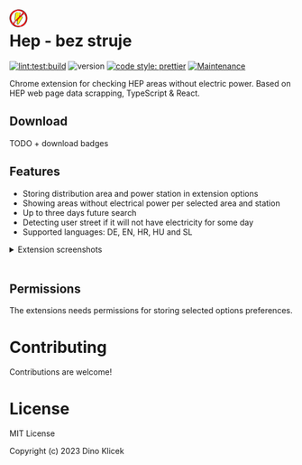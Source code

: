 <img align="left" width="32" height="32" src="https://github.com/dineeek/hep-bez-struje/blob/develop/assets/icons/icon.png" alt="Extension icon">

# Hep - bez struje

[![lint:test:build](https://github.com/dineeek/hep-bez-struje/actions/workflows/lint-test-build.yml/badge.svg?branch=develop)](https://github.com/dineeek/hep-bez-struje/actions/workflows/lint-test-build.yml)
![version](https://img.shields.io/github/v/release/hep-bez-struje/hep-bez-struje?label=version&sort=semver)
[![code style: prettier](https://img.shields.io/badge/code_style-prettier-ff69b4.svg?style=flat-square)](https://github.com/prettier/prettier)
[![Maintenance](https://img.shields.io/badge/Maintained%3F-yes-green.svg)](https://GitHub.com/Naereen/StrapDown.js/graphs/commit-activity)

Chrome extension for checking HEP areas without electric power. Based on HEP web
page data scrapping, TypeScript & React.

## Download

TODO + download badges

## Features

- Storing distribution area and power station in extension options
- Showing areas without electrical power per selected area and station
- Up to three days future search
- Detecting user street if it will not have electricity for some day
- Supported languages: DE, EN, HR, HU and SL

<details style="display: flex; flex-direction: column; row-gap: 20px; justify-content: center; cursor: pointer;">
  <summary>Extension screenshots</summary>
  <img src="https://github.com/dineeek/hep-bez-struje/blob/develop/assets/screenshots/en/0_loader.png" name="Loading notifications">
  <img src="https://github.com/dineeek/hep-bez-struje/blob/develop/assets/screenshots/en/1_no_preferences_selected.png" name="No preferences selected message">
  <img src="https://github.com/dineeek/hep-bez-struje/blob/develop/assets/screenshots/en/2_selected_prefrences.png" name="Selected required preferences">
  <img src="https://github.com/dineeek/hep-bez-struje/blob/develop/assets/screenshots/en/3_no_notifications.png" name="No notifications found">
  <img src="https://github.com/dineeek/hep-bez-struje/blob/develop/assets/screenshots/en/4_insert_all_preferences.png" name="All preferences are inserted">
  <img src="https://github.com/dineeek/hep-bez-struje/blob/develop/assets/screenshots/en/5_notifications.png" name="Notification and highlighted on with user street">
</details>

## Permissions

The extensions needs permissions for storing selected options preferences.

# Contributing

Contributions are welcome!

# License

MIT License

Copyright (c) 2023 Dino Klicek
